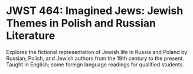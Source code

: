# JWST 464: Imagined Jews: Jewish Themes in Polish and Russian Literature

Explores the fictional representation of Jewish life in Russia and Poland by Russian, Polish, and Jewish authors from the 19th century to the present. Taught in English; some foreign language readings for qualified students.